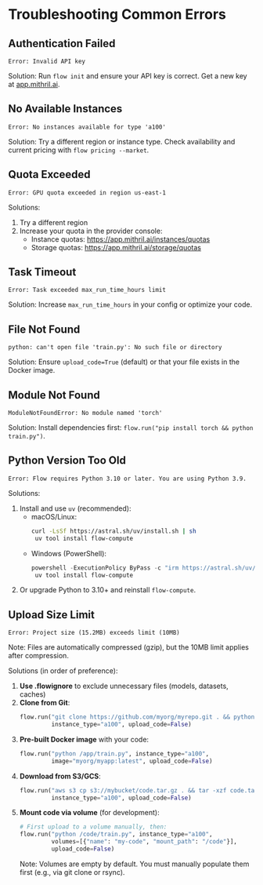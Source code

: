 # Troubleshooting Common Errors

## Authentication Failed
```
Error: Invalid API key
```
Solution: Run `flow init` and ensure your API key is correct. Get a new key at [app.mithril.ai](https://app.mithril.ai/account/apikeys).

## No Available Instances
```
Error: No instances available for type 'a100'
```
Solution: Try a different region or instance type. Check availability and current pricing with `flow pricing --market`.

## Quota Exceeded
```
Error: GPU quota exceeded in region us-east-1
```
Solutions:
1. Try a different region
2. Increase your quota in the provider console:
   - Instance quotas: https://app.mithril.ai/instances/quotas
   - Storage quotas: https://app.mithril.ai/storage/quotas

## Task Timeout
```
Error: Task exceeded max_run_time_hours limit
```
Solution: Increase `max_run_time_hours` in your config or optimize your code.

## File Not Found
```
python: can't open file 'train.py': No such file or directory
```
Solution: Ensure `upload_code=True` (default) or that your file exists in the Docker image.

## Module Not Found
```
ModuleNotFoundError: No module named 'torch'
```
Solution: Install dependencies first: `flow.run("pip install torch && python train.py")`.

## Python Version Too Old
```
Error: Flow requires Python 3.10 or later. You are using Python 3.9.
```
Solutions:
1. Install and use `uv` (recommended):
   - macOS/Linux:
     ```bash
     curl -LsSf https://astral.sh/uv/install.sh | sh
      uv tool install flow-compute
     ```
   - Windows (PowerShell):
     ```powershell
     powershell -ExecutionPolicy ByPass -c "irm https://astral.sh/uv/install.ps1 | iex"
      uv tool install flow-compute
     ```
2. Or upgrade Python to 3.10+ and reinstall `flow-compute`.

## Upload Size Limit
```
Error: Project size (15.2MB) exceeds limit (10MB)
```
Note: Files are automatically compressed (gzip), but the 10MB limit applies after compression.

Solutions (in order of preference):
1. **Use .flowignore** to exclude unnecessary files (models, datasets, caches)
2. **Clone from Git**:
   ```python
   flow.run("git clone https://github.com/myorg/myrepo.git . && python train.py", 
            instance_type="a100", upload_code=False)
   ```
3. **Pre-built Docker image** with your code:
   ```python
   flow.run("python /app/train.py", instance_type="a100",
            image="myorg/myapp:latest", upload_code=False)
   ```
4. **Download from S3/GCS**:
   ```python
   flow.run("aws s3 cp s3://mybucket/code.tar.gz . && tar -xzf code.tar.gz && python train.py",
            instance_type="a100", upload_code=False)
   ```
5. **Mount code via volume** (for development):
   ```python
   # First upload to a volume manually, then:
   flow.run("python /code/train.py", instance_type="a100",
            volumes=[{"name": "my-code", "mount_path": "/code"}],
            upload_code=False)
   ```
   Note: Volumes are empty by default. You must manually populate them first (e.g., via git clone or rsync).